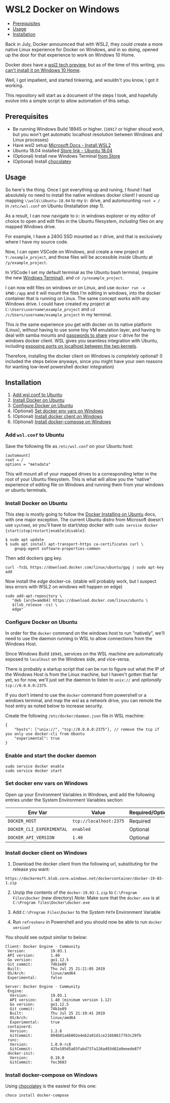 # WSL2 Docker on Windows

  - [Prerequisites](#prerequisites)
  - [Usage](#usage)
  - [Installation](#installation)

Back in July, Docker announnced that with WSL2, they could create a more native Linux
experience for Docker on Windows, and in so doing, opened up the door for that experience
to work on Windows 10 Home.

Docker _does_ have a [wsl2 tech preview], but as of the time of this writing, you 
[can't install it on Windows 10 Home][issue-4586].

Well, I got impatient, and started tinkering, and wouldn't you know, I got it working.

This repository will start as a document of the steps I took, and hopefully evolve into
a simple script to allow automation of this setup.  

## Prerequisites

- Be running Windows Build 18945 or higher. (`18917` or higher shoud work, but you won't get automatic localhost resolution between Windows and Linux processes)
- Have wsl2 setup [Microsoft Docs - Install WSL2][install-wsl2]
- Ubuntu 18.04 installed [Store link - Ubuntu 18.04][ubuntu-store]
- (Optional) Install new Windows Terminal [from Store][windows-terminal-store]
- (Optional) Install [chocolatey][]

## Usage

So here's the thing. Once I got everything up and runing, I found I had absolutely no need
to install the native windows docker client!  I wound up mapping `\\wsl$\\Ubuntu-18.04` to 
my `U:` drive, and automounting  `root = /` in `/etc/wsl.conf` on Ubuntu (Installation step 1).

As a result, I can now navigate to `U:` in windows explorer or my editor of choice to open and edit
files in the Ubuntu filesystem, _including_ files on any mapped Windows drive.

For example, I have a 240G SSD mounted as `Y` drive, and that is exclusively where I have my
source code.

Now, I can open VSCode on Windows, and create a new project at `Y:/example_project`, and those files
will be accessible _inside Ubuntu_ at `/y/example_project`. 

In VSCode I set my default terminal as the Ubuntu bash terminal, (require the new [Windows Terminal][windows-terminal-store]), and `cd /y/example_project`.

I can now edit files on windows _or_ on Linux, and use `docker run -v $PWD:/app` and it will mount
the files I'm editing in windows, into the docker container that is running on Linux.
The same concept works with _any_ Windows drive.
I could have created my project at `C:\Users\username\example_project` and `cd /c/Users/username/example_project`
in my terminal.

This _is_ the same experience you get with docker on its native platform (Linux), _without_ having to use
some tiny VM emulation layer, and having to deal with samba mounts and [passwords to share][c-share-passwords] 
your `C` drive for the
windows docker client. WSL gives you seamless integration with Ubuntu, including [exposing ports on
localhost between the two kernels][localhost-mapping-wsl].

Therefore, installing the docker client on Windows is _completely_ optional! (I included the steps below anyways,
since you might have your own reasons for wanting low-level powershell docker integration)

## Installation

1. [Add wsl.conf to Ubuntu](#add-wsl-conf-to-ubuntu)
1. [Install Docker on Ubuntu](#install-docker-on-ubuntu)
2. [Configure Docker on Ubuntu](#configure-docker-on-ubuntu)
3. (Optional) [Set docker env vars on Windows](#set-docker-env-vars-on-windows)
4. (Optional) [Install docker client on Windows](#install-docker-client-on-windows)
5. (Optional) [Install docker-compose on Windows](#install-docker-compose-on-windows)

### Add `wsl.conf` to Ubuntu

Save the following file as `/etc/wsl.conf` on your Ubuntu host:

```
[automount]
root = /
options = "metadata"
```

This will mount all of your mapped drives to a corresponding letter
in the root of your Ubuntu filesystem. This is what will allow you
the "native" experience of editing file on Windows and running them
from your windows _or_ ubuntu terminals.

### Install Docker on Ubuntu

This step is mostly going to follow the [Docker Installing on Ubuntu][] docs, with one
major exception. The current Ubuntu distro from Microsoft doesn't use `systemd`, so
you'll have to start/stop docker with `sudo service docker {start|stop|restart|enable|disable}`.


```
$ sudo apt update
$ sudo apt install apt-transport-https ca-certificates curl \
    gnupg-agent software-properties-common
```
Then add dockers gpg key. 

```
curl -fsSL https://download.docker.com/linux/ubuntu/gpg | sudo apt-key add
```

Now install the _edge_ docker-ce. (stable will probably work, but I suspect less errors
with WSL2 on windows will happen on edge)

```
sudo add-apt-repository \
   "deb [arch=amd64] https://download.docker.com/linux/ubuntu \
   $(lsb_release -cs) \
   edge"
```

### Configure Docker on Ubuntu

In order for the `docker` command on the windows host to run
"natively", we'll need to use the daemon running in WSL to allow
connections from the Windows Host.

Since Windows Build `18945`, services on the WSL machine are automatically exposed
to `localhost` on the Windows side, and vice-versa.

There is probably a startup script that can be run to figure out what the IP of the Windows
Host is from the Linux machine, but I haven't gotten that far yet, so for now, we'll
just set the daemon to listen to `unix://` and _optionally_ `tcp://0.0.0.0:2375`.

If you don't intend to use the `docker` command from powershell or a windows terminal,
and map the wsl as a network drive, you can remote the host entry as noted below to
increase security.

Create the following `/etc/docker/daemon.json` file in WSL machine:

```
{
    "hosts": ["unix://", "tcp://0.0.0.0:2375"], // remove the tcp if you only use docker-cli from Ubuntu
    "experimental": true
}
```

### Enable and start the docker daemon

```
sudo service docker enable
sudo service docker start
```

### Set docker env vars on Windows

Open up your Environment Variables in Windows, and add the following
entries under the System Environment Variables section:

| Env Var | Value | Required/Optional |
| --------| ----- | ----------------- |
| `DOCKER_HOST` | `tcp://localhost:2375` | Required |
| `DOCKER_CLI_EXPERIMENTAL` | `enabled` | Optional |
| `DOCKER_API_VERSION` | `1.40` | Optional |

### Install docker client on Windows

1. Download the docker client from the following url, substituting for the release you want:

```
https://dockermsft.blob.core.windows.net/dockercontainer/docker-19-03-1.zip
```

2. Unzip the contents of the `docker-19.03-1.zip` to `C:\Program Files\Docker` (new directory)
*Note:* Make sure that the `docker.exe` is at `C:\Program files\Docker\docker.exe`

3. Add `C:\Program Files\Docker` to the _System_ `PATH` Environment Variable
4. Run `refreshenv` in Powershell and you should now be able to run `docker version`!

You should see output similar to below:

```
Client: Docker Engine - Community
 Version:           19.03.1      
 API version:       1.40    
 Go version:        go1.12.5
 Git commit:        74b1e89 
 Built:             Thu Jul 25 21:21:05 2019
 OS/Arch:           linux/amd64
 Experimental:      false

Server: Docker Engine - Community
 Engine:
  Version:          19.03.1
  API version:      1.40 (minimum version 1.12)
  Go version:       go1.12.5
  Git commit:       74b1e89
  Built:            Thu Jul 25 21:19:41 2019
  OS/Arch:          linux/amd64
  Experimental:     true
 containerd:
  Version:          1.2.6
  GitCommit:        894b81a4b802e4eb2a91d1ce216b8817763c29fb
 runc:
  Version:          1.0.0-rc8
  GitCommit:        425e105d5a03fabd737a126ad93d62a9eeede87f
 docker-init:
  Version:          0.18.0
  GitCommit:        fec3683
```

### Install docker-compose on Windows

Using [chocolatey][] is the easiest for this one:

```
choco install docker-compose
```

[c-share-passwords]: https://github.com/docker/for-win/issues/616 
[chocolatey]: https://chocolatey.org/
[Docker Installing on Ubuntu]: https://docs.docker.com/install/linux/docker-ce/ubuntu/
[install-wsl2]: https://docs.microsoft.com/en-us/windows/wsl/wsl2-install
[issue-4586]: https://github.com/docker/for-win/issues/4586
[localhost-mapping-wsl]: https://devblogs.microsoft.com/commandline/whats-new-for-wsl-in-insiders-preview-build-18945/
[ubuntu-store]: https://www.microsoft.com/store/productId/9N9TNGVNDL3Q
[windows-terminal-store]: https://www.microsoft.com/store/productId/9N0DX20HK701
[wsl2 tech preview]: https://docs.docker.com/docker-for-windows/wsl-tech-preview/
